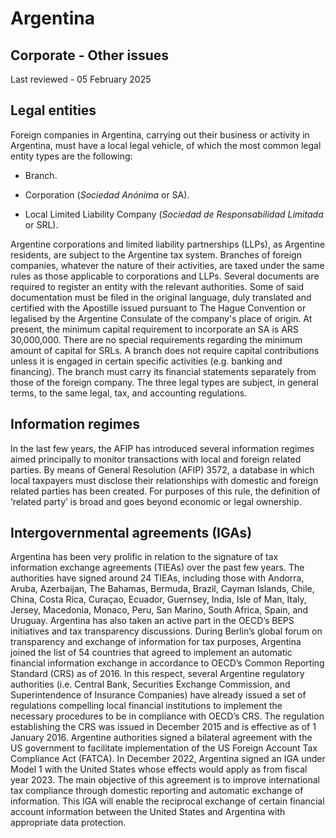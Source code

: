 # Argentina
## Corporate - Other issues
Last reviewed - 05 February 2025
## Legal entities
Foreign companies in Argentina, carrying out their business or activity in Argentina, must have a local legal vehicle, of which the most common legal entity types are the following:
  * Branch.
  * Corporation (_Sociedad Anónima_ or SA).


  * Local Limited Liability Company (_Sociedad de Responsabilidad Limitada_ or SRL).


Argentine corporations and limited liability partnerships (LLPs), as Argentine residents, are subject to the Argentine tax system. Branches of foreign companies, whatever the nature of their activities, are taxed under the same rules as those applicable to corporations and LLPs.
Several documents are required to register an entity with the relevant authorities. Some of said documentation must be filed in the original language, duly translated and certified with the Apostille issued pursuant to The Hague Convention or legalised by the Argentine Consulate of the company's place of origin.
At present, the minimum capital requirement to incorporate an SA is ARS 30,000,000. There are no special requirements regarding the minimum amount of capital for SRLs.
A branch does not require capital contributions unless it is engaged in certain specific activities (e.g. banking and financing). The branch must carry its financial statements separately from those of the foreign company.
The three legal types are subject, in general terms, to the same legal, tax, and accounting regulations.
## Information regimes
In the last few years, the AFIP has introduced several information regimes aimed principally to monitor transactions with local and foreign related parties.
By means of General Resolution (AFIP) 3572, a database in which local taxpayers must disclose their relationships with domestic and foreign related parties has been created. For purposes of this rule, the definition of ‘related party’ is broad and goes beyond economic or legal ownership.
## Intergovernmental agreements (IGAs)
Argentina has been very prolific in relation to the signature of tax information exchange agreements (TIEAs) over the past few years.
The authorities have signed around 24 TIEAs, including those with Andorra, Aruba, Azerbaijan, The Bahamas, Bermuda, Brazil, Cayman Islands, Chile, China, Costa Rica, Curaçao, Ecuador, Guernsey, India, Isle of Man, Italy, Jersey, Macedonia, Monaco, Peru, San Marino, South Africa, Spain, and Uruguay.
Argentina has also taken an active part in the OECD’s BEPS initiatives and tax transparency discussions. During Berlin’s global forum on transparency and exchange of information for tax purposes, Argentina joined the list of 54 countries that agreed to implement an automatic financial information exchange in accordance to OECD’s Common Reporting Standard (CRS) as of 2016.
In this respect, several Argentine regulatory authorities (i.e. Central Bank, Securities Exchange Commission, and Superintendence of Insurance Companies) have already issued a set of regulations compelling local financial institutions to implement the necessary procedures to be in compliance with OECD’s CRS. The regulation establishing the CRS was issued in December 2015 and is effective as of 1 January 2016.
Argentine authorities signed a bilateral agreement with the US government to facilitate implementation of the US Foreign Account Tax Compliance Act (FATCA). In December 2022, Argentina signed an IGA under Model 1 with the United States whose effects would apply as from fiscal year 2023. The main objective of this agreement is to improve international tax compliance through domestic reporting and automatic exchange of information. This IGA will enable the reciprocal exchange of certain financial account information between the United States and Argentina with appropriate data protection.
